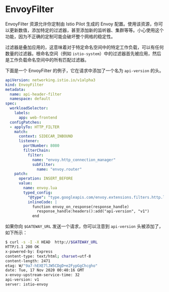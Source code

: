 # EnvoyFilter

EnvoyFilter 资源允许你定制由 Istio Pilot 生成的 Envoy 配置。使用该资源，你可以更新数值，添加特定的过滤器，甚至添加新的监听器、集群等等。小心使用这个功能，因为不正确的定制可能会破坏整个网格的稳定性。

过滤器是叠加应用的，这意味着对于特定命名空间中的特定工作负载，可以有任何数量的过滤器。根命名空间（例如 `istio-system`）中的过滤器首先被应用，然后是工作负载命名空间中的所有匹配过滤器。

下面是一个 EnvoyFilter 的例子，它在请求中添加了一个名为 `api-version` 的头。

```yaml
apiVersion: networking.istio.io/v1alpha3
kind: EnvoyFilter
metadata:
  name: api-header-filter
  namespace: default
spec:
  workloadSelector:
    labels:
      app: web-frontend
  configPatches:
  - applyTo: HTTP_FILTER
    match:
      context: SIDECAR_INBOUND
      listener:
        portNumber: 8080
        filterChain:
          filter:
            name: "envoy.http_connection_manager"
            subFilter:
              name: "envoy.router"
    patch:
      operation: INSERT_BEFORE
      value:
        name: envoy.lua
        typed_config:
          "@type": "type.googleapis.com/envoy.extensions.filters.http.lua.v3.Lua"
          inlineCode: |
            function envoy_on_response(response_handle)
              response_handle:headers():add("api-version", "v1")
            end
```

如果你向 `$GATEWAY_URL` 发送一个请求，你可以注意到 `api-version` 头被添加了，如下所示：

```sh
$ curl -s -I -X HEAD  http://$GATEWAY_URL
HTTP/1.1 200 OK
x-powered-by: Express
content-type: text/html; charset=utf-8
content-length: 2471
etag: W/"9a7-hEXE7lJW5CDgD+e2FypGgChcgho"
date: Tue, 17 Nov 2020 00:40:16 GMT
x-envoy-upstream-service-time: 32
api-version: v1
server: istio-envoy
```
